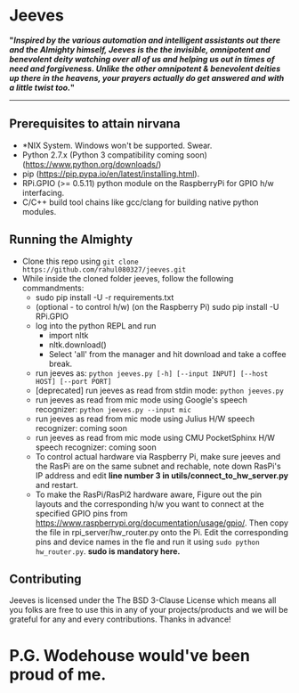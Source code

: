 # Jeeves


**"*Inspired by the various automation and intelligent assistants out there and the Almighty himself, Jeeves is the the invisible, omnipotent and benevolent deity watching over all of us and helping us out in times of need and forgiveness. Unlike the other omnipotent & benevolent deities up there in the heavens, your prayers actually do get answered and with a little twist too.*"**

---------------------------------

## Prerequisites to attain nirvana
- *NIX System. Windows won't be supported. Swear.
- Python 2.7.x (Python 3 compatibility coming soon) (https://www.python.org/downloads/)
- pip (https://pip.pypa.io/en/latest/installing.html).
- RPi.GPIO (>= 0.5.11) python module on the RaspberryPi for GPIO h/w interfacing.
- C/C++ build tool chains like gcc/clang for building native python modules.

## Running the Almighty

- Clone this repo using  ``` git clone https://github.com/rahul080327/jeeves.git ```
- While inside the cloned folder jeeves, follow the following commandments:
    - sudo pip install -U -r requirements.txt
    - (optional - to control h/w) (on the Raspberry Pi) sudo pip install -U RPi.GPIO
    - log into the python REPL and run
        - import nltk
        - nltk.download()
        - Select 'all' from the manager and hit download and take a coffee break.
    - run jeeves as: ``` python jeeves.py [-h] [--input INPUT] [--host HOST] [--port PORT] ```
    - [deprecated] run jeeves as read from stdin mode: ``` python jeeves.py ```
    - run jeeves as read from mic mode using Google's speech recognizer: ``` python jeeves.py --input mic ```
    - run jeeves as read from mic mode using Julius H/W speech recognizer:  coming soon
    - run jeeves as read from mic mode using CMU PocketSphinx H/W speech recognizer:  coming soon
    - To control actual hardware via Raspberry Pi, make sure jeeves and the RasPi are on the same subnet and rechable, note down RasPi's IP address and edit **line number 3 in utils/connect_to_hw_server.py** and restart.
    - To make the RasPi/RasPi2 hardware aware, Figure out the pin layouts and the corresponding h/w you want to connect at the specified GPIO pins from https://www.raspberrypi.org/documentation/usage/gpio/. Then copy the file in rpi_server/hw_router.py onto the Pi. Edit the corresponding pins and device names in the fle and run it using ``` sudo python hw_router.py ```. **sudo is mandatory here.**

## Contributing
Jeeves is licensed under the The BSD 3-Clause License which means all you folks are free to use this in any of your projects/products and we will be grateful for any and every contributions. Thanks in advance!

# P.G. Wodehouse would've been proud of me.
